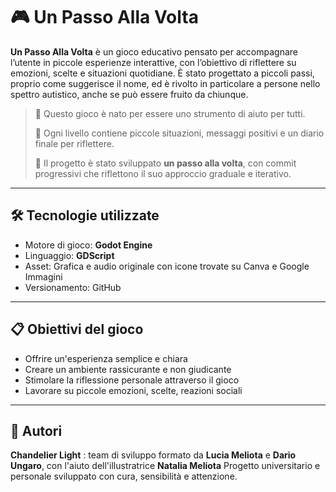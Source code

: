 # 🎮 Un Passo Alla Volta

**Un Passo Alla Volta** è un gioco educativo pensato per accompagnare l’utente in piccole esperienze interattive, con l’obiettivo di riflettere su emozioni, scelte e situazioni quotidiane. È stato progettato a piccoli passi, proprio come suggerisce il nome, ed è rivolto in particolare a persone nello spettro autistico, anche se può essere fruito da chiunque.

> 🌱 Questo gioco è nato per essere uno strumento di aiuto per tutti.
> 
> 📘 Ogni livello contiene piccole situazioni, messaggi positivi e un diario finale per riflettere.
> 
> 🔎 Il progetto è stato sviluppato **un passo alla volta**, con commit progressivi che riflettono il suo approccio graduale e iterativo.
---

## 🛠 Tecnologie utilizzate

- Motore di gioco: **Godot Engine**
- Linguaggio: **GDScript**
- Asset: Grafica e audio originale con icone trovate su Canva e Google Immagini
- Versionamento: GitHub

---

## 📋 Obiettivi del gioco

- Offrire un'esperienza semplice e chiara
- Creare un ambiente rassicurante e non giudicante
- Stimolare la riflessione personale attraverso il gioco
- Lavorare su piccole emozioni, scelte, reazioni sociali

---

## 👤 Autori

**Chandelier Light** : team di sviluppo formato da 
**Lucia Meliota** e **Dario Ungaro**, con l'aiuto dell'illustratrice **Natalia Meliota** 
Progetto universitario e personale sviluppato con cura, sensibilità e attenzione.


